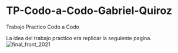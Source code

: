 # TP-Codo-a-Codo-Gabriel-Quiroz
Trabajo Practico Codo a Codo

La idea del trabajo practico era replicar la seguiente pagina.
![final_front_2021](https://github.com/GabrielQuiroz1998/TP-Codo-a-Codo-Gabriel-Quiroz/assets/124428344/3a73d6e9-7271-4928-8b87-70315e22ec06)
